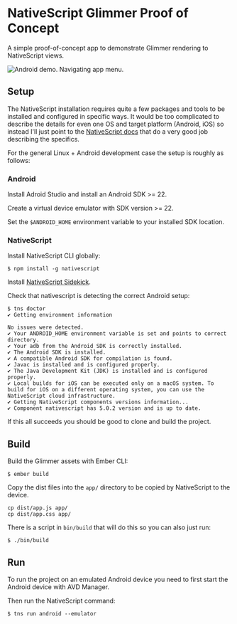 # NativeScript Glimmer Proof of Concept

A simple proof-of-concept app to demonstrate Glimmer rendering to NativeScript views.

![Android demo. Navigating app menu.](https://media.giphy.com/media/dujOrODBet478JX7w5/giphy.gif)

## Setup

The NativeScript installation requires quite a few packages and tools to be installed and configured in specific ways. It would be too complicated to describe the details for even one OS and target platform (Android, iOS) so instead I'll just point to the [NativeScript docs](https://docs.nativescript.org/start/introduction) that do a very good job describing the specifics.

For the general Linux + Android development case the setup is roughly as follows:

### Android

Install Adroid Studio and install an Android SDK >= 22.

Create a virtual device emulator with SDK version >= 22.

Set the `$ANDROID_HOME` environment variable to your installed SDK location.

### NativeScript

Install NativeScript CLI globally:

```
$ npm install -g nativescript
```

Install [NativeScript Sidekick](https://docs.nativescript.org/sidekick/intro/installation).

Check that nativescript is detecting the correct Android setup:

```
$ tns doctor
✔ Getting environment information

No issues were detected.
✔ Your ANDROID_HOME environment variable is set and points to correct directory.
✔ Your adb from the Android SDK is correctly installed.
✔ The Android SDK is installed.
✔ A compatible Android SDK for compilation is found.
✔ Javac is installed and is configured properly.
✔ The Java Development Kit (JDK) is installed and is configured properly.
✔ Local builds for iOS can be executed only on a macOS system. To build for iOS on a different operating system, you can use the NativeScript cloud infrastructure.
✔ Getting NativeScript components versions information...
✔ Component nativescript has 5.0.2 version and is up to date.
```

If this all succeeds you should be good to clone and build the project.

## Build

Build the Glimmer assets with Ember CLI:

```
$ ember build
```

Copy the dist files into the `app/` directory to be copied by NativeScript to the device.

```
cp dist/app.js app/
cp dist/app.css app/
```

There is a script in `bin/build` that will do this so you can also just run:

```
$ ./bin/build
```

## Run

To run the project on an emulated Android device you need to first start the Android device with AVD Manager.

Then run the NativeScript command:

```
$ tns run android --emulator
```
